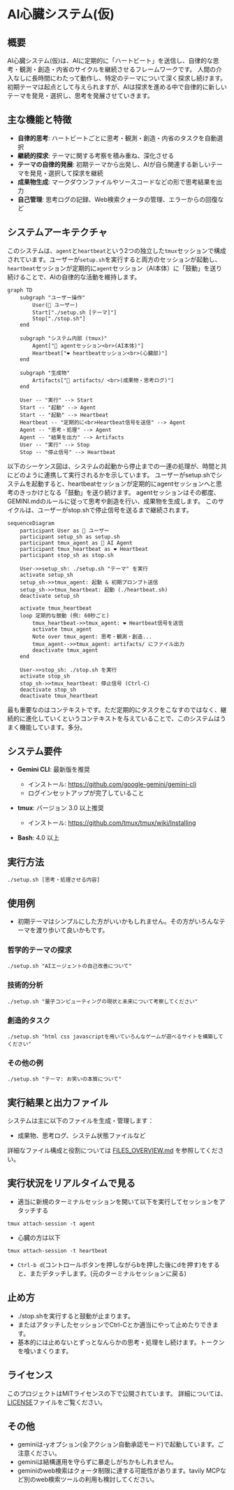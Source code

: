 # AI心臓システム(仮)

## 概要
AI心臓システム(仮)は、AIに定期的に「ハートビート」を送信し、自律的な思考・観測・創造・内省のサイクルを継続させるフレームワークです。
人間の介入なしに長時間にわたって動作し、特定のテーマについて深く探求し続けます。
初期テーマは起点として与えられますが、AIは探求を進める中で自律的に新しいテーマを発見・選択し、思考を発展させていきます。

## 主な機能と特徴

* **自律的思考**: ハートビートごとに思考・観測・創造・内省のタスクを自動選択
* **継続的探求**: テーマに関する考察を積み重ね、深化させる
* **テーマの自律的発展**: 初期テーマから出発し、AIが自ら関連する新しいテーマを発見・選択して探求を継続
* **成果物生成**: マークダウンファイルやソースコードなどの形で思考結果を出力
* **自己管理**: 思考ログの記録、Web検索クォータの管理、エラーからの回復など


## システムアーキテクチャ

このシステムは、`agent`と`heartbeat`という2つの独立した`tmux`セッションで構成されています。ユーザーが`setup.sh`を実行すると両方のセッションが起動し、`heartbeat`セッションが定期的に`agent`セッション（AI本体）に「鼓動」を送り続けることで、AIの自律的な活動を維持します。

```mermaid
graph TD
    subgraph "ユーザー操作"
        User(👤 ユーザー)
        Start["./setup.sh [テーマ]"]
        Stop["./stop.sh"]
    end

    subgraph "システム内部 (tmux)"
        Agent["🤖 agentセッション<br>(AI本体)"]
        Heartbeat["❤️ heartbeatセッション<br>(心臓部)"]
    end
    
    subgraph "生成物"
        Artifacts["📁 artifacts/ <br>(成果物・思考ログ)"]
    end

    User -- "実行" --> Start
    Start -- "起動" --> Agent
    Start -- "起動" --> Heartbeat
    Heartbeat -- "定期的に<br>Heartbeat信号を送信" --> Agent
    Agent -- "思考・処理" --> Agent
    Agent -- "結果を出力" --> Artifacts
    User -- "実行" --> Stop
    Stop -- "停止信号" --> Heartbeat
```

以下のシーケンス図は、システムの起動から停止までの一連の処理が、時間と共にどのように連携して実行されるかを示しています。
ユーザーがsetup.shでシステムを起動すると、heartbeatセッションが定期的にagentセッションへと思考のきっかけとなる「鼓動」を送り続けます。
agentセッションはその都度、GEMINI.mdのルールに従って思考や創造を行い、成果物を生成します。
このサイクルは、ユーザーがstop.shで停止信号を送るまで継続されます。


```mermaid
sequenceDiagram
    participant User as 👤 ユーザー
    participant setup_sh as setup.sh
    participant tmux_agent as 🤖 AI Agent
    participant tmux_heartbeat as ❤️ Heartbeat
    participant stop_sh as stop.sh

    User->>setup_sh: ./setup.sh "テーマ" を実行
    activate setup_sh
    setup_sh->>tmux_agent: 起動 & 初期プロンプト送信
    setup_sh->>tmux_heartbeat: 起動 (./heartbeat.sh)
    deactivate setup_sh

    activate tmux_heartbeat
    loop 定期的な鼓動 (例: 60秒ごと)
        tmux_heartbeat->>tmux_agent: ❤️ Heartbeat信号を送信
        activate tmux_agent
        Note over tmux_agent: 思考・観測・創造...
        tmux_agent-->>tmux_agent: artifacts/ にファイル出力
        deactivate tmux_agent
    end
    
    User->>stop_sh: ./stop.sh を実行
    activate stop_sh
    stop_sh->>tmux_heartbeat: 停止信号 (Ctrl-C)
    deactivate stop_sh
    deactivate tmux_heartbeat
```

最も重要なのはコンテキストです。ただ定期的にタスクをこなすのではなく、継続的に進化していくというコンテキストを与えていることで、このシステムはうまく機能しています。多分。


## システム要件

* **Gemini CLI**: 最新版を推奨
  * インストール: https://github.com/google-gemini/gemini-cli
  * ログインセットアップが完了していること

* **tmux**: バージョン 3.0 以上推奨
  * インストール: https://github.com/tmux/tmux/wiki/Installing
  
* **Bash**: 4.0 以上

## 実行方法

```
./setup.sh [思考・処理させる内容]
```

## 使用例
* 初期テーマはシンプルにした方がいいかもしれません。その方がいろんなテーマを渡り歩いて良いかもです。

### 哲学的テーマの探求
```
./setup.sh "AIエージェントの自己改善について"
```

### 技術的分析
```
./setup.sh "量子コンピューティングの現状と未来について考察してください"
```

### 創造的タスク
```
./setup.sh "html css javascriptを用いていろんなゲームが遊べるサイトを構築してください"
```

### その他の例
```
./setup.sh "テーマ: お笑いの本質について"
```

## 実行結果と出力ファイル

システムは主に以下のファイルを生成・管理します：
* 成果物、思考ログ、システム状態ファイルなど

詳細なファイル構成と役割については [FILES_OVERVIEW.md](FILES_OVERVIEW.md) を参照してください。

## 実行状況をリアルタイムで見る

* 適当に新規のターミナルセッションを開いて以下を実行してセッションをアタッチする
```
tmux attach-session -t agent
```

* 心臓の方は以下
```
tmux attach-session -t heartbeat
```

*  `Ctrl-b d`(コントロールボタンを押しながらbを押した後にdを押す)をすると、またデタッチします。(元のターミナルセッションに戻る)

## 止め方

* ./stop.shを実行すると鼓動が止まります。
* またはアタッチしたセッションでCtrl-Cとか適当にやって止めたりできます。
* 基本的には止めないとずっとなんらかの思考・処理をし続けます。トークンを喰いまくります。

## ライセンス

このプロジェクトはMITライセンスの下で公開されています。
詳細については、[LICENSE](LICENSE)ファイルをご覧ください。

## その他

* geminiは-yオプション(全アクション自動承認モード)で起動しています。ご注意ください。
* geminiは結構運用を守らずに暴走しがちかもしれません。
* geminiのweb検索はクォータ制限に達する可能性があります。tavily MCPなど別のweb検索ツールの利用も検討してください。